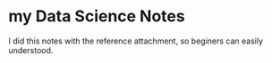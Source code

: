 # my Data Science Notes
I did this notes with the reference attachment, so beginers can easily understood.
